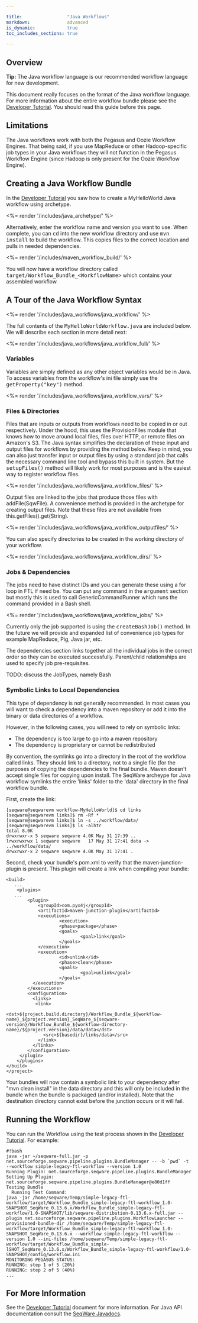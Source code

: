 ```yaml
---

title:                 "Java Workflows"
markdown:              advanced
is_dynamic:            true
toc_includes_sections: true

---
```


<!-- TODO: 
* add more info on variables defined like random
-->

## Overview

<p class="warning"><strong>Tip:</strong> The Java workflow language is 
our recommended workflow language for new development.</p>

This document really focuses on the format of the Java workflow language. For
more information about the entire workflow bundle please see the [Developer
Tutorial](/docs/3-getting-started/developer-tutorial/).  You should read this
guide before this page.

## Limitations

The Java workflows work with both the Pegasus and Oozie Workflow Engines. 
That being said, if you use MapReduce or other Hadoop-specific job types in your Java
workflows they will not function in the Pegasus Workflow Engine (since
Hadoop is only present for the Oozie Workflow Engine).

## Creating a Java Workflow Bundle

In the [Developer Tutorial](/docs/3-getting-started/developer-tutorial/) you
saw how to create a MyHelloWorld Java workflow using archetype.

<%= render '/includes/java_archetype/' %>

Alternatively, enter the workflow name and version you want to use.  When complete, you can
<tt>cd</tt> into the new workflow directory and use <tt>mvn install</tt> to
build the workflow. This copies files to the correct location and pulls in
needed dependencies.

<%= render '/includes/maven_workflow_build/' %>

You will now have a workflow directory called <tt>target/Workflow_Bundle_&lt;WorkflowName&gt;</tt>
which contains your assembled workflow.

## A Tour of the Java Workflow Syntax

<%= render '/includes/java_workflows/java_workflow/' %>

The full contents of the <tt>MyHelloWorldWorkflow.java</tt> are included below. We will 
describe each section in more detail next:

<%= render '/includes/java_workflows/java_workflow_full/' %>

### Variables

Variables are simply defined as any other object variables would be in Java. To
access variables from the workflow's ini file simply use the
<tt>getProperty("key")</tt> method.

<%= render '/includes/java_workflows/java_workflow_vars/' %>

### Files & Directories

Files that are inputs or outputs from workflows need to be copied in or out
respectively.  Under the hood, this uses the ProvisionFiles module that knows
how to move around local files, files over HTTP, or remote files on Amazon's
S3. The Java syntax simplifies the declaration of these input and output files
for workflows by providing the method below. Keep in mind, you can also just
transfer input or output files by using a standard job that calls the necessary
command line tool and bypass this built in system. But the
<tt>setupFiles()</tt> method will likely work for most purposes and is the
easiest way to register workflow files.

<%= render '/includes/java_workflows/java_workflow_files/' %>

Output files are linked to the jobs that produce those files with addFile(SqwFile). 
A convenience method is provided in the archetype for creating output files. Note that
these files are not available from this.getFiles().get(String).

<%= render '/includes/java_workflows/java_workflow_outputfiles/' %>

You can also specify directories to be created in the working directory of your workflow.

<%= render '/includes/java_workflows/java_workflow_dirs/' %>

### Jobs & Dependencies

The jobs need to have distinct IDs and you can generate these using a for loop
in FTL if need be. You can put any command in the <tt>argument</tt> section
but mostly this is used to call GenericCommandRunner which runs the command
provided in a Bash shell. 

<%= render '/includes/java_workflows/java_workflow_jobs/' %>

Currently only the job supported is using the <tt>createBashJob()</tt> method. In the
future we will provide and expanded list of convenience job types for example
MapReduce, Pig, Java jar, etc.

The dependencies section links together all the individual jobs in the correct
order so they can be executed successfully. Parent/child relationships are used
to specify job pre-requisites.

TODO: discuss the JobTypes, namely Bash

### Symbolic Links to Local Dependencies

This type of dependency is not generally recommended. In most cases you will want to 
check a dependency into a maven repository or add it into the binary or data directories 
of a workflow. 

However, in the following cases, you will need to rely on symbolic links:

*   The dependency is too large to go into a maven repository 
*   The dependency is proprietary or cannot be redistributed 

By convention, the symlinks go into a directory in the root of the workflow called links. 
They should link to a directory, not to a single file (for the purposes of copying the 
dependencies to the final bundle. Maven doesn't accept single files for copying upon 
install. The SeqWare archeype for Java workflow symlinks the entire 'links' folder to the 
'data' directory in the final workflow bundle.


First, create the link:

    [seqware@seqwarevm workflow-MyHelloWorld]$ cd links
    [seqware@seqwarevm links]$ rm -Rf *
    [seqware@seqwarevm links]$ ln -s ../workflow/data/
    [seqware@seqwarevm links]$ ls -alhtr
    total 8.0K
    drwxrwxr-x 5 seqware seqware 4.0K May 31 17:39 ..
    lrwxrwxrwx 1 seqware seqware   17 May 31 17:41 data -> ../workflow/data/
    drwxrwxr-x 2 seqware seqware 4.0K May 31 17:41 .


Second, check your bundle's pom.xml to verify that the maven-junction-plugin is present. 
This plugin will create a link when compiling your bundle:
	
    <build>
       ...
        <plugins>
	   ...
            <plugin>
                <groupId>com.pyx4j</groupId>
                <artifactId>maven-junction-plugin</artifactId>
                <executions>
                        <execution>
                        <phase>package</phase>
                        <goals>
                                <goal>link</goal>
                        </goals>
                </execution>
                <execution>
                        <id>unlink</id>
                        <phase>clean</phase>
                        <goals>
                                <goal>unlink</goal>
                        </goals>
              </execution>
            </executions>
            <configuration>
              <links>
               <link>
                  <dst>${project.build.directory}/Workflow_Bundle_${workflow-name}_${project.version}_SeqWare_${seqware-version}/Workflow_Bundle_${workflow-directory-name}/${project.version}/data/data</dst>
                  <src>${basedir}/links/data</src>
                </link>
              </links>
            </configuration>
         </plugin>
        </plugins>
    </build>
    </project>

Your bundles will now contain a symbolic link to your dependency after "mvn clean install" 
in the data directory and this will only be included in the bundle when the bundle is 
packaged (and/or installed). Note that the destination directory cannot exist before the 
junction occurs or it will fail.


## Running the Workflow

You can run the Workflow using the test process shown in the [Developer Tutorial](/docs/3-getting-started/developer-tutorial/).  For example:

<pre><code>#!bash
java -jar ~/seqware-full.jar -p net.sourceforge.seqware.pipeline.plugins.BundleManager -- -b `pwd` -t --workflow simple-legacy-ftl-workflow --version 1.0
Running Plugin: net.sourceforge.seqware.pipeline.plugins.BundleManager
Setting Up Plugin: net.sourceforge.seqware.pipeline.plugins.BundleManager@e80d1ff
Testing Bundle
  Running Test Command:
java -jar /home/seqware/Temp/simple-legacy-ftl-workflow/target/Workflow_Bundle_simple-legacy-ftl-workflow_1.0-SNAPSHOT_SeqWare_0.13.6.x/Workflow_Bundle_simple-legacy-ftl-workflow/1.0-SNAPSHOT/lib/seqware-distribution-0.13.6.x-full.jar --plugin net.sourceforge.seqware.pipeline.plugins.WorkflowLauncher --provisioned-bundle-dir /home/seqware/Temp/simple-legacy-ftl-workflow/target/Workflow_Bundle_simple-legacy-ftl-workflow_1.0-SNAPSHOT_SeqWare_0.13.6.x --workflow simple-legacy-ftl-workflow --version 1.0 --ini-files /home/seqware/Temp/simple-legacy-ftl-workflow/target/Workflow_Bundle_simple-lSHOT_SeqWare_0.13.6.x/Workflow_Bundle_simple-legacy-ftl-workflow/1.0-SNAPSHOT/config/workflow.ini
MONITORING PEGASUS STATUS:
RUNNING: step 1 of 5 (20%)
RUNNING: step 2 of 5 (40%)
...
</code></pre>

## For More Information

See the  [Developer Tutorial](/docs/3-getting-started/developer-tutorial/)
document for more information. For Java API documentation consult the [SeqWare
Javadocs](/docs/11-api/).
